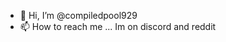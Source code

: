 - 👋 Hi, I’m @compiledpool929
- 📫 How to reach me ... Im on discord and reddit

<!---
compiledpool929/compiledpool929 is a ✨ special ✨ repository because its `README.md` (this file) appears on your GitHub profile.
You can click the Preview link to take a look at your changes.
--->

